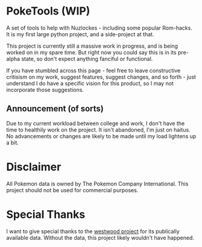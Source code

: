 # PokeTools (WIP)
A set of tools to help with Nuzlockes - including some popular Rom-hacks. 
It is my first large python project, and a side-project at that.

This project is currently still a massive work in progress, and is being worked on in my spare time. But right now you could say this is in its pre-alpha state, so don't expect anything fanciful or functional. 

If you have stumbled across this page - feel free to leave constructive critisism on my work, suggest features, suggest changes, and so forth - just understand I do have a specific vision for this product, so I may not incorporate those suggestions. 

## Announcement (of sorts)
Due to my current workload between college and work, I don't have the time to healthily work on the project. It isn't abandoned, I'm just on haitus. No advancements or changes are likely to be made until my load lightens up a bit.

# Disclaimer
All Pokemon data is owned by The Pokemon Company International. This project should not be used for commercial purposes.

# Special Thanks
I want to give special thanks to the [westwood project](https://github.com/EverOddish/Westwood) for its publically available data. Without the data, this project likely wouldn't have happened. 
